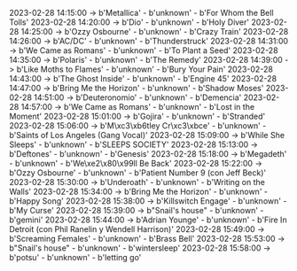 2023-02-28 14:15:00 -> b'Metallica' - b'unknown' - b'For Whom the Bell Tolls'
2023-02-28 14:20:00 -> b'Dio' - b'unknown' - b'Holy Diver'
2023-02-28 14:25:00 -> b'Ozzy Osbourne' - b'unknown' - b'Crazy Train'
2023-02-28 14:26:00 -> b'AC/DC' - b'unknown' - b'Thunderstruck'
2023-02-28 14:31:00 -> b'We Came as Romans' - b'unknown' - b'To Plant a Seed'
2023-02-28 14:35:00 -> b'Polaris' - b'unknown' - b'The Remedy'
2023-02-28 14:39:00 -> b'Like Moths to Flames' - b'unknown' - b'Bury Your Pain'
2023-02-28 14:43:00 -> b'The Ghost Inside' - b'unknown' - b'Engine 45'
2023-02-28 14:47:00 -> b'Bring Me the Horizon' - b'unknown' - b'Shadow Moses'
2023-02-28 14:51:00 -> b'Deuteronomio' - b'unknown' - b'Demencia'
2023-02-28 14:57:00 -> b'We Came as Romans' - b'unknown' - b'Lost in the Moment'
2023-02-28 15:01:00 -> b'Gojira' - b'unknown' - b'Stranded'
2023-02-28 15:06:00 -> b'M\xc3\xb6tley Cr\xc3\xbce' - b'unknown' - b'Saints of Los Angeles (Gang Vocal)'
2023-02-28 15:09:00 -> b'While She Sleeps' - b'unknown' - b'SLEEPS SOCIETY'
2023-02-28 15:13:00 -> b'Deftones' - b'unknown' - b'Genesis'
2023-02-28 15:18:00 -> b'Megadeth' - b'unknown' - b'We\xe2\x80\x99ll Be Back'
2023-02-28 15:22:00 -> b'Ozzy Osbourne' - b'unknown' - b'Patient Number 9 (con Jeff Beck)'
2023-02-28 15:30:00 -> b'Underoath' - b'unknown' - b'Writing on the Walls'
2023-02-28 15:34:00 -> b'Bring Me the Horizon' - b'unknown' - b'Happy Song'
2023-02-28 15:38:00 -> b'Killswitch Engage' - b'unknown' - b'My Curse'
2023-02-28 15:39:00 -> b"Snail's house" - b'unknown' - b'gemini'
2023-02-28 15:44:00 -> b'Adrian Younge' - b'unknown' - b'Fire In Detroit (con Phil Ranelin y Wendell Harrison)'
2023-02-28 15:49:00 -> b'Screaming Females' - b'unknown' - b'Brass Bell'
2023-02-28 15:53:00 -> b"Snail's house" - b'unknown' - b'wintersleep'
2023-02-28 15:58:00 -> b'potsu' - b'unknown' - b'letting go'
